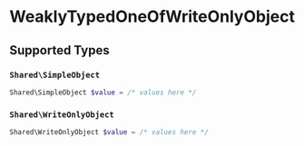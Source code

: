 # WeaklyTypedOneOfWriteOnlyObject


## Supported Types

### `Shared\SimpleObject`

```php
Shared\SimpleObject $value = /* values here */
```

### `Shared\WriteOnlyObject`

```php
Shared\WriteOnlyObject $value = /* values here */
```

